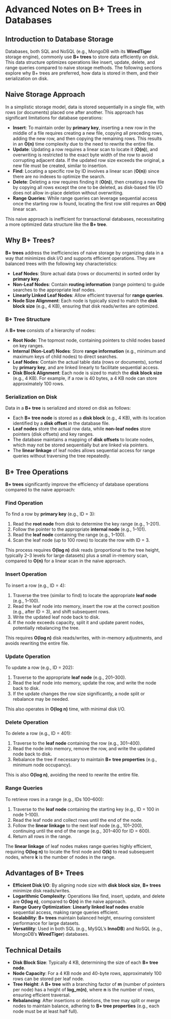 # Advanced Notes on B+ Trees in Databases

## Introduction to Database Storage
Databases, both SQL and NoSQL (e.g., MongoDB with its **WiredTiger** storage engine), commonly use **B+ trees** to store data efficiently on disk. This data structure optimizes operations like insert, update, delete, and range queries compared to naive storage methods. The following sections explore why B+ trees are preferred, how data is stored in them, and their serialization on disk.

## Naive Storage Approach
In a simplistic storage model, data is stored sequentially in a single file, with rows (or documents) placed one after another. This approach has significant limitations for database operations:

- **Insert**: To maintain order by **primary key**, inserting a new row in the middle of a file requires creating a new file, copying all preceding rows, adding the new row, and then copying the remaining rows. This results in an **O(n)** time complexity due to the need to rewrite the entire file.
- **Update**: Updating a row requires a linear scan to locate it (**O(n)**), and overwriting is restricted to the exact byte width of the row to avoid corrupting adjacent data. If the updated row size exceeds the original, a new file must be created, similar to insertion.
- **Find**: Locating a specific row by ID involves a linear scan (**O(n)**) since there are no indexes to optimize the search.
- **Delete**: Deleting a row requires finding it (**O(n)**), then creating a new file by copying all rows except the one to be deleted, as disk-based file I/O does not allow in-place deletion without overwriting.
- **Range Queries**: While range queries can leverage sequential access once the starting row is found, locating the first row still requires an **O(n)** linear scan.

This naive approach is inefficient for transactional databases, necessitating a more optimized data structure like the **B+ tree**.

## Why B+ Trees?
**B+ trees** address the inefficiencies of naive storage by organizing data in a way that minimizes disk I/O and supports efficient operations. They are balanced trees with the following key characteristics:

- **Leaf Nodes**: Store actual data (rows or documents) in sorted order by **primary key**.
- **Non-Leaf Nodes**: Contain **routing information** (range pointers) to guide searches to the appropriate leaf nodes.
- **Linearly Linked Leaf Nodes**: Allow efficient traversal for **range queries**.
- **Node Size Alignment**: Each node is typically sized to match the **disk block size** (e.g., 4 KB), ensuring that disk reads/writes are optimized.

### B+ Tree Structure
A **B+ tree** consists of a hierarchy of nodes:
- **Root Node**: The topmost node, containing pointers to child nodes based on key ranges.
- **Internal (Non-Leaf) Nodes**: Store **range information** (e.g., minimum and maximum keys of child nodes) to direct searches.
- **Leaf Nodes**: Contain the actual table data (rows or documents), sorted by **primary key**, and are linked linearly to facilitate sequential access.
- **Disk Block Alignment**: Each node is sized to match the **disk block size** (e.g., 4 KB). For example, if a row is 40 bytes, a 4 KB node can store approximately 100 rows.

### Serialization on Disk
Data in a **B+ tree** is serialized and stored on disk as follows:
- Each **B+ tree node** is stored as a **disk block** (e.g., 4 KB), with its location identified by a **disk offset** in the database file.
- **Leaf nodes** store the actual row data, while **non-leaf nodes** store pointers (disk offsets) and key ranges.
- The database maintains a mapping of **disk offsets** to locate nodes, which may not be stored sequentially but are linked via pointers.
- The **linear linkage** of leaf nodes allows sequential access for range queries without traversing the tree repeatedly.

## B+ Tree Operations
**B+ trees** significantly improve the efficiency of database operations compared to the naive approach:

### Find Operation
To find a row by **primary key** (e.g., ID = 3):
1. Read the **root node** from disk to determine the key range (e.g., 1–201).
2. Follow the pointer to the appropriate **internal node** (e.g., 1–101).
3. Read the **leaf node** containing the range (e.g., 1–100).
4. Scan the leaf node (up to 100 rows) to locate the row with ID = 3.

This process requires **O(log n)** disk reads (proportional to the tree height, typically 2–3 levels for large datasets) plus a small in-memory scan, compared to **O(n)** for a linear scan in the naive approach.

### Insert Operation
To insert a row (e.g., ID = 4):
1. Traverse the tree (similar to find) to locate the appropriate **leaf node** (e.g., 1–100).
2. Read the leaf node into memory, insert the row at the correct position (e.g., after ID = 3), and shift subsequent rows.
3. Write the updated leaf node back to disk.
4. If the node exceeds capacity, split it and update parent nodes, potentially rebalancing the tree.

This requires **O(log n)** disk reads/writes, with in-memory adjustments, and avoids rewriting the entire file.

### Update Operation
To update a row (e.g., ID = 202):
1. Traverse to the appropriate **leaf node** (e.g., 201–300).
2. Read the leaf node into memory, update the row, and write the node back to disk.
3. If the update changes the row size significantly, a node split or rebalance may be needed.

This also operates in **O(log n)** time, with minimal disk I/O.

### Delete Operation
To delete a row (e.g., ID = 401):
1. Traverse to the **leaf node** containing the row (e.g., 301–400).
2. Read the node into memory, remove the row, and write the updated node back to disk.
3. Rebalance the tree if necessary to maintain **B+ tree properties** (e.g., minimum node occupancy).

This is also **O(log n)**, avoiding the need to rewrite the entire file.

### Range Queries
To retrieve rows in a range (e.g., IDs 100–600):
1. Traverse to the **leaf node** containing the starting key (e.g., ID = 100 in node 1–100).
2. Read the leaf node and collect rows until the end of the node.
3. Follow the **linear linkage** to the next leaf node (e.g., 101–200), continuing until the end of the range (e.g., 301–400 for ID = 600).
4. Return all rows in the range.

The **linear linkage** of leaf nodes makes range queries highly efficient, requiring **O(log n)** to locate the first node and **O(k)** to read subsequent nodes, where **k** is the number of nodes in the range.

## Advantages of B+ Trees
- **Efficient Disk I/O**: By aligning node size with **disk block size**, **B+ trees** minimize disk reads/writes.
- **Logarithmic Complexity**: Operations like find, insert, update, and delete are **O(log n)**, compared to **O(n)** in the naive approach.
- **Range Query Optimization**: **Linearly linked leaf nodes** enable sequential access, making range queries efficient.
- **Scalability**: **B+ trees** maintain balanced height, ensuring consistent performance for large datasets.
- **Versatility**: Used in both SQL (e.g., MySQL’s **InnoDB**) and NoSQL (e.g., MongoDB’s **WiredTiger**) databases.

## Technical Details
- **Disk Block Size**: Typically 4 KB, determining the size of each **B+ tree node**.
- **Node Capacity**: For a 4 KB node and 40-byte rows, approximately 100 rows can be stored per leaf node.
- **Tree Height**: A **B+ tree** with a branching factor of **m** (number of pointers per node) has a height of **log_m(n)**, where **n** is the number of rows, ensuring efficient traversal.
- **Rebalancing**: After insertions or deletions, the tree may split or merge nodes to maintain balance, adhering to **B+ tree properties** (e.g., each node must be at least half full).

